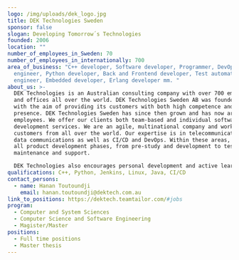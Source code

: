 ```yaml
---
logo: /img/uploads/dek_logo.jpg
title: DEK Technologies Sweden
sponsor: false
slogan: Developing Tomorrow´s Technologies
founded: 2006
location: ""
number_of_employees_in_Sweden: 70
number_of_employees_in_internationally: 700
area_of_business: "C++ developer, Software developer, Programmer, DevOps
  engineer, Python developer, Back and Frontend developer, Test automation
  engineer, Embedded developer, Erlang developer mm. "
about_us: >-
  DEK Technologies is an Australian consulting company with over 700 employees
  and offices all over the world. DEK Technologies Sweden AB was founded in 2006
  with the aim of providing its customers with both high competence and local
  presence. DEK Technologies Sweden has since then grown and has now around 70
  employees. We offer our clients both team-based and individual software
  development services. We are an agile, multinational company and work with
  customers from all over the world. Our expertise is in telecommunications and
  data communications as well as CI/CD and DevOps. Within these areas, we cover
  all product development phases, from pre-study and development to testing,
  maintenance and support.

  DEK Technologies also encourages personal development and active learning. We currently have five focus areas: DevOps, Machine learning, Scrum Master, Product Owner and Security. We offer all our employees time for self-development where you have the opportunity to expand your skills and continue to develop.
qualifications: C++, Python, Jenkins, Linux, Java, CI/CD
contact_persons:
  - name: Hanan Toutoundji
    email: hanan.toutoundji@dektech.com.au
link_to_positions: https://dektech.teamtailor.com/#jobs
program:
  - Computer and System Sciences
  - Computer Science and Software Engineering
  - Magister/Master
positions:
  - Full time positions
  - Master thesis
---
```


